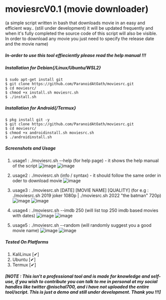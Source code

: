 # moviesrcV0.1 (movie downloader)
(a simple script written in bash that downloads movie in an easy and efficient way.. (still under development) it will be updated frequently and when it's fully completed the source code of this script will also be visible. In order to download any movie you just need to specify the release date and the movie name)
##### In-order to use this tool effieciently please read the help manual !!!
##### Installation for Debian{/Linux/Ubuntu/WSL2}
	$ sudo apt-get install git
	$ git clone https://github.com/ParanoidAtOath/moviesrc.git
	$ cd moviesrc/
	$ chmod +x install.sh moviesrc.sh
	$ ./install.sh

##### Installation for Android{/Termux}
	$ pkg install git -y
	$ git clone https://github.com/ParanoidAtOath/moviesrc.git
	$ cd moviesrc/
	$ chmod +x androidinstall.sh moviesrc.sh
	$ ./androidinstall.sh

##### Screenshots and Usage
1. usage1 : ./moviesrc.sh --help (for help page) - it shows the help manual of the script
![image](https://user-images.githubusercontent.com/92677594/192044211-36c4711a-f42f-4713-9369-9817a795212a.png)
![image](https://user-images.githubusercontent.com/92677594/192044615-0e72bae2-a34d-456f-ac75-c089f3d57986.png)

2. usage2 : ./moviesrc.sh (info / syntax) - it should follow the same order in oder to download movie
![image](https://user-images.githubusercontent.com/92677594/192044801-b7d12690-de6e-4db4-a946-207d74aea823.png)

3. usage3 : ./moviesrc.sh [DATE] [MOVIE NAME] [QUALITY] (for e.g : ./moviesrc.sh 2019 joker 1080p | ./moviesrc.sh 2022 "the batman" 720p)
![image](https://user-images.githubusercontent.com/92677594/192045296-601c600f-8aa2-4adc-bc82-0d4b38c63d97.png)
![image](https://user-images.githubusercontent.com/92677594/192045553-2e3e5a40-51af-4f7e-afbd-102a45e93143.png)

4. usage4 : ./moviesrc.sh --imdb 250 (will list top 250 imdb based movies with dates)
![image](https://user-images.githubusercontent.com/92677594/192045910-047e8ce7-a692-4118-89b6-93002aa96ed2.png)
![image](https://user-images.githubusercontent.com/92677594/192045974-b6c531c5-b6a8-48c2-9719-2303adf2071d.png)

5. usage5 : ./moviesrc.sh --random (will randomly suggest you a good movie name)
![image](https://user-images.githubusercontent.com/92677594/192046264-905d21f1-291d-440b-95d9-68b5c07bbc61.png)
![image](https://user-images.githubusercontent.com/92677594/192046341-2cb83665-9ffc-43e3-b10b-96d7c2c1dd78.png)

##### Tested On Platforms
1. KaliLinux  [✔]
2. Ubuntu     [✔]
3. Termux     [✔]

##### [NOTE : This isn't a professional tool and is made for knowledge and self-use, if you wish to contribute you can talk to me in personal at my social handles like twitter @nischal700, and i have not uploaded the entire tool/script. This is just a demo and still under development. Thank you !!!]
